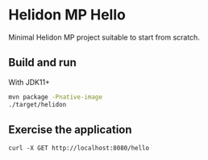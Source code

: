 # Helidon MP Hello

Minimal Helidon MP project suitable to start from scratch.

## Build and run

With JDK11+
```bash
mvn package -Pnative-image
./target/helidon
```

## Exercise the application

```
curl -X GET http://localhost:8080/hello
```
